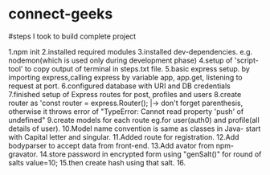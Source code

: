 # connect-geeks

#steps I took to build complete project

1.npm init
2.installed required modules
3.installed dev-dependencies. e.g. nodemon(which is used only during development phase)
4.setup of 'script-tool' to copy output of terminal in steps.txt file.
5.basic express setup.
by importing express,calling express by variable app, app.get, listening to request at port.
6.configured database with URI and DB credentials
7.finished setup of Express routes for post, profiles and users
8.create router as 'const router = express.Router();
|-> don't forget parenthesis, otherwise it throws error of "TypeError: Cannot read property 'push' of undefined"
9.create models for each route eg.for user(auth0) and profile(all details of user).
10.Model name convention is same as classes in Java- start with Capital letter and singular.
11.Added route for registration.
12.Add bodyparser to accept data from front-end.
13.Add avator from npm-gravator.
14.store password in encrypted form using "genSalt()" for round of salts value=10;
15.then create hash using that salt. 16.

